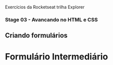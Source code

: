Exercícios da Rocketseat trilha Explorer

### Stage 03 - Avancando no HTML e CSS

## Criando formulários

# Formulário Intermediário
